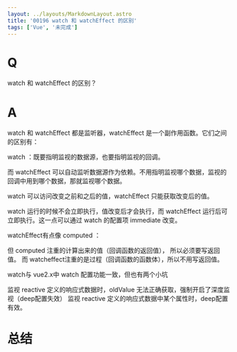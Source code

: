 ```yaml
---
layout: ../layouts/MarkdownLayout.astro
title: '00196 watch 和 watchEffect 的区别'
tags: ['Vue', '未完成']
---
```


# Q

watch 和 watchEffect 的区别？

# A

watch 和 watchEffect 都是监听器，watchEffect 是一个副作用函数。它们之间的区别有：


watch ：既要指明监视的数据源，也要指明监视的回调。


而 watchEffect 可以自动监听数据源作为依赖。不用指明监视哪个数据，监视的回调中用到哪个数据，那就监视哪个数据。


watch 可以访问改变之前和之后的值，watchEffect 只能获取改变后的值。


watch 运行的时候不会立即执行，值改变后才会执行，而 watchEffect 运行后可立即执行。这一点可以通过 watch 的配置项 immediate 改变。


watchEffect有点像 computed ：

但 computed 注重的计算出来的值（回调函数的返回值）， 所以必须要写返回值。
而 watcheffect注重的是过程（回调函数的函数体），所以不用写返回值。




watch与 vue2.x中 watch 配置功能一致，但也有两个小坑

监视 reactive 定义的响应式数据时，oldValue 无法正确获取，强制开启了深度监视（deep配置失效）
监视 reactive 定义的响应式数据中某个属性时，deep配置有效。


# 总结



<script>
  function func() {

  }
  
</script>